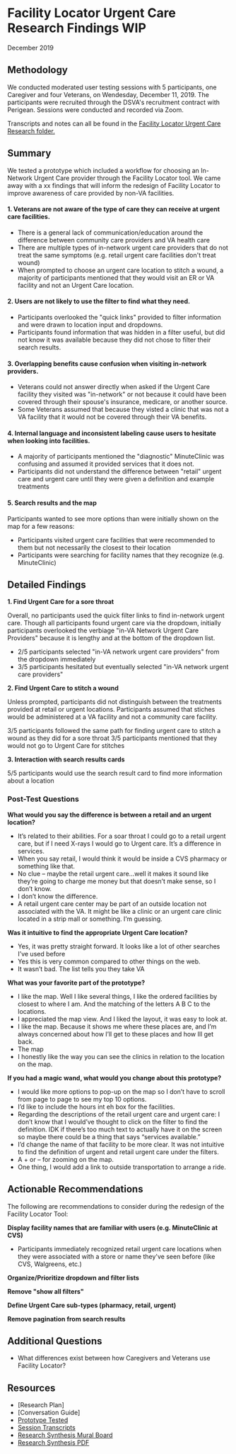 # Facility Locator Urgent Care Research Findings WIP
December 2019

## Methodology
We conducted moderated user testing sessions with 5 participants, one Caregiver and four Veterans, on Wendesday, December 11, 2019. The participants were recruited through the DSVA's recruitment contract with Perigean. Sessions were conducted and recorded via Zoom.

Transcripts and notes can all be found in the [Facility Locator Urgent Care Research folder.](https://github.com/department-of-veterans-affairs/va.gov-team/tree/master/products/facilities/facility-locator/research/user-research/urgent-care)

## Summary
We tested a prototype which included a workflow for choosing an In-Network Urgent Care provider through the Facility Locator tool. We came away with a xx findings that will inform the redesign of Facility Locator to improve awareness of care provided by non-VA facilities.

#### 1. Veterans are not aware of the type of care they can receive at urgent care facilities.

- There is a general lack of communication/education around the difference between community care providers and VA health care
- There are multiple types of in-network urgent care providers that do not treat the same symptoms (e.g. retail urgent care facilities don't treat wound)
- When prompted to choose an urgent care location to stitch a wound, a majority of participants mentioned that they would visit an ER or VA facility and not an Urgent Care location. 

#### 2. Users are not likely to use the filter to find what they need.

- Participants overlooked the "quick links" provided to filter information and were drawn to location input and dropdowns.
- Participants found information that was hidden in a filter useful, but did not know it was available because they did not chose to filter their search results. 

#### 3. Overlapping benefits cause confusion when visiting in-network providers.

- Veterans could not answer directly when asked if the Urgent Care facility they visited was "in-network" or not because it could have been covered through their spouse's insurance, medicare, or another source.
- Some Veterans assumed that because they visted a clinic that was not a VA facility that it would not be covered through their VA benefits.

#### 4. Internal language and inconsistent labeling cause users to hesitate when looking into facilities.

- A majority of participants mentioned the "diagnostic" MinuteClinic was confusing and assumed it provided services that it does not.
- Participants did not understand the difference between "retail" urgent care and urgent care until they were given a definition and example treatments 

#### 5. Search results and the map
Participants wanted to see more options than were initially shown on the map for a few reasons:
- Participants visited urgent care facilities that were recommended to them but not necessarily the closest to their location
- Participants were searching for facility names that they recognize (e.g. MinuteClinic)

## Detailed Findings

**1. Find Urgent Care for a sore throat**

Overall, no participants used the quick filter links to find in-network urgent care. Though all participants found urgent care via the dropdown, initially participants overlooked the verbiage "in-VA Network Urgent Care Providers" because it is lengthy and at the bottom of the dropdown list.

- 2/5 participants selected "in-VA network urgent care providers" from the dropdown immediately
- 3/5 participants hesitated but eventually selected "in-VA network urgent care providers"

**2. Find Urgent Care to stitch a wound**

Unless prompted, participants did not distinguish between the treatments provided at retail or urgent locations. Participants assumed that stiches would be administered at a VA facility and not a community care facility.

3/5 participants followed the same path for finding urgent care to stitch a wound as they did for a sore throat
3/5 participants mentioned that they would not go to Urgent Care for stitches


**3. Interaction with search results cards**

5/5 participants would use the search result card to find more information about a location

### Post-Test Questions

**What would you say the difference is between a retail and an urgent location?**
- It’s related to their abilities. For a soar throat I could go to a retail urgent care, but if I need X-rays I would go to Urgent care. It’s a difference in services.
- When you say retail, I would think it would be inside a CVS pharmacy or something like that.
- No clue – maybe the retail urgent care…well it makes it sound like they’re going to charge me money but that doesn’t make sense, so I don’t know.
- I don’t know the difference.
- A retail urgent care center may be part of an outside location not associated with the VA. It might be like a clinic or an urgent care clinic located in a strip mall or something. I’m guessing.

**Was it intuitive to find the appropriate Urgent Care location?**
- Yes, it was pretty straight forward. It looks like a lot of other searches I’ve used before
- Yes this is very common compared to other things on the web.
- It wasn’t bad. The list tells you they take VA

**What was your favorite part of the prototype?**
- I like the map. Well I like several things, I like the ordered facilities by closest to where I am. And the matching of the letters A B C to the locations.
- I appreciated the map view. And I liked the layout, it was easy to look at.
- I like the map. Because it shows me where these places are, and I’m always concerned about how I’ll get to these places and how Ill get back.
- The map
- I honestly like the way you can see the clinics in relation to the location on the map.

**If you had a magic wand, what would you change about this prototype?**
- I would like more options to pop-up on the map so I don’t have to scroll from page to page to see my top 10 options.
- I’d like to include the hours int eh box for the facilities.
- Regarding the descriptions of the retail urgent care and urgent care: I don’t know that I would’ve thought to click on the filter to find the definition. IDK if there’s too much text to actually have it on the screen so maybe there could be a thing that says “services available.”
- I’d change the name of that facility to be more clear. It was not intuitive to find the definition of urgent and retail urgent care under the filters.
- A + or – for zooming on the map.
- One thing, I would add a link to outside transportation to arrange a ride.

## Actionable Recommendations
The following are recommendations to consider during the redesign of the Facility Locator Tool:

**Display facility names that are familiar with users (e.g. MinuteClinic at CVS)** 
  - Participants immediately recognized retail urgent care locations when they were associated with a store or name they've seen before (like CVS, Walgreens, etc.)

**Organize/Prioritize dropdown and filter lists**

**Remove "show all filters"**

**Define Urgent Care sub-types (pharmacy, retail, urgent)**

**Remove pagination from search results**


## Additional Questions
- What differences exist between how Caregivers and Veterans use Facility Locator?

## Resources

- [Research Plan]
- [Conversation Guide]
- [Prototype Tested](https://vsateams.invisionapp.com/share/PWV7CIH4T8H)
- [Session Transcripts](https://github.com/department-of-veterans-affairs/va.gov-team/tree/master/products/facilities/facility-locator/research/user-research/urgent-care/participant-notes)
- [Research Synthesis Mural Board](https://app.mural.co/t/vsa8243/m/vsa8243/1576081239946/99dfee57b49c1162afc60bcf12ab99908acad348)
- [Research Synthesis PDF](https://github.com/department-of-veterans-affairs/va.gov-team/blob/master/products/facilities/facility-locator/research/user-research/urgent-care/facility-locator-urgent-care-mural-synthesis.pdf)

